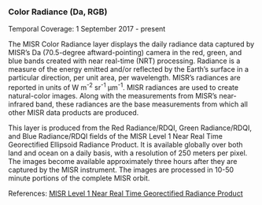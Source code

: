 ### Color Radiance (Da, RGB)
Temporal Coverage: 1 September 2017 - present

The MISR Color Radiance layer displays the daily radiance data captured by MISR’s Da (70.5-degree aftward-pointing) camera in the red, green, and blue bands created with near real-time (NRT) processing. Radiance is a measure of the energy emitted and/or reflected by the Earth’s surface in a particular direction, per unit area, per wavelength. MISR’s radiances are reported in units of W m<sup>-2</sup> sr<sup>-1</sup> µm<sup>-1</sup>. MISR radiances are used to create natural-color images. Along with the measurements from MISR’s near-infrared band, these radiances are the base measurements from which all other MISR data products are produced.

This layer is produced from the Red Radiance/RDQI, Green Radiance/RDQI, and Blue Radiance/RDQI fields of the MISR Level 1 Near Real Time Georectified Ellipsoid Radiance Product. It is available globally over both land and ocean on a daily basis, with a resolution of 250 meters per pixel. The images become available approximately three hours after they are captured by the MISR instrument. The images are processed in 10-50 minute portions of the complete MISR orbit.

References: [MISR Level 1 Near Real Time Georectified Radiance Product](https://eosweb.larc.nasa.gov/project/misr/l1_nrt_products)
